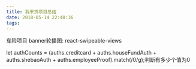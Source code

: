 ```yaml
---
title: 我来贷项目总结
date: 2018-05-14 22:48:36
tags:
---
```

车险项目
banner轮播图: react-swipeable-views

let authCounts = (auths.creditcard + auths.houseFundAuth + auths.shebaoAuth + auths.employeeProof).match(/0/g);判断有多少个值为0
